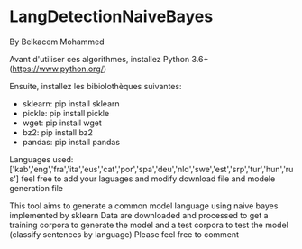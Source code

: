 # LangDetectionNaiveBayes

By Belkacem Mohammed

Avant d'utiliser ces algorithmes, installez Python 3.6+ (https://www.python.org/)

Ensuite, installez les bibiolothèques suivantes:

* sklearn: pip install sklearn
* pickle:  pip install pickle
* wget:  pip install wget
* bz2: pip install bz2
* pandas: pip install pandas


Languages used: ['kab','eng','fra','ita','eus','cat','por','spa','deu','nld','swe','est','srp','tur','hun','rus']
feel free to add your laguages and modify download file and modele generation file

This tool aims to generate a common model language using naive bayes implemented by sklearn
Data are downloaded and processed to get a training corpora to generate the model and a test corpora to test the model (classify sentences by language)
Please feel free to comment
